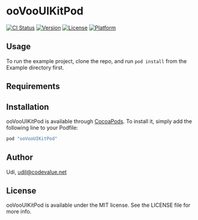 # ooVooUIKitPod

[![CI Status](http://img.shields.io/travis/Udi/ooVooUIKitPod.svg?style=flat)](https://travis-ci.org/Udi/ooVooUIKitPod)
[![Version](https://img.shields.io/cocoapods/v/ooVooUIKitPod.svg?style=flat)](http://cocoapods.org/pods/ooVooUIKitPod)
[![License](https://img.shields.io/cocoapods/l/ooVooUIKitPod.svg?style=flat)](http://cocoapods.org/pods/ooVooUIKitPod)
[![Platform](https://img.shields.io/cocoapods/p/ooVooUIKitPod.svg?style=flat)](http://cocoapods.org/pods/ooVooUIKitPod)

## Usage

To run the example project, clone the repo, and run `pod install` from the Example directory first.

## Requirements

## Installation

ooVooUIKitPod is available through [CocoaPods](http://cocoapods.org). To install
it, simply add the following line to your Podfile:

```ruby
pod "ooVooUIKitPod"
```

## Author

Udi, udil@codevalue.net

## License

ooVooUIKitPod is available under the MIT license. See the LICENSE file for more info.
